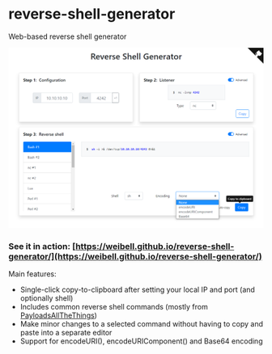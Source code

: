 # reverse-shell-generator
Web-based reverse shell generator

<div align="center" width="400">
    <a href="https://weibell.github.io/reverse-shell-generator/" target="_blank">
        <img src="docs/screenshot.png?raw=true" alt="Screenshot"/>
    </a>
</div>

### See it in action: [https://weibell.github.io/reverse-shell-generator/](https://weibell.github.io/reverse-shell-generator/)


Main features:

* Single-click copy-to-clipboard after setting your local IP and port (and optionally shell)
* Includes common reverse shell commands (mostly from [PayloadsAllTheThings](https://github.com/swisskyrepo/PayloadsAllTheThings/blob/master/Methodology%20and%20Resources/Reverse%20Shell%20Cheatsheet.md))
* Make minor changes to a selected command without having to copy and paste into a separate editor
* Support for encodeURI(), encodeURIComponent() and Base64 encoding
